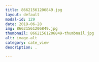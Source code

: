 ```yaml
---
title: 86621561206849.jpg
layout: default
modal-id: 129
date: 2019-06-28
img: 86621561206849.jpg
thumbnail: 86621561206849-thumbnail.jpg
alt: image-alt
category: cate_view
description: .

---
```

